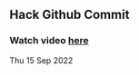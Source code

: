 
 ## Hack Github Commit 
 ### Watch video <a href="https://www.youtube.com">here</a> 
 Thu 15 Sep 2022 
